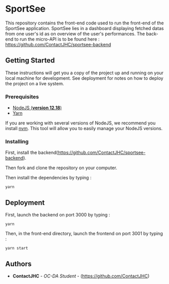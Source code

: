 # SportSee

This repository contains the front-end code used to run the front-end of the SportSee application.
SportSee lies in a dashboard displaying fetched datas from one user's id as on overview of the user's performances.
The back-end to run the micro-API is to be found here : https://github.com/ContactJHC/sportsee-backend

## Getting Started

These instructions will get you a copy of the project up and running on your local machine for development. See deployment for notes on how to deploy the project on a live system.

### Prerequisites

- [NodeJS (**version 12.18**)](https://nodejs.org/en/)
- [Yarn](https://yarnpkg.com/)

If you are working with several versions of NodeJS, we recommend you install [nvm](https://github.com/nvm-sh/nvm). This tool will allow you to easily manage your NodeJS versions.

### Installing

First, install the backend(https://github.com/ContactJHC/sportsee-backend). 

Then fork and clone the repository on your computer. 

Then install the dependencies by typing :

```
yarn 
```

## Deployment

First, launch the backend on port 3000 by typing :
```
yarn 
```
Then, in the front-end directory, launch the frontend on port 3001 by typing : 
```
yarn start 
```

## Authors

* **ContactJHC** - *OC-DA Student* - (https://github.com/ContactJHC)
